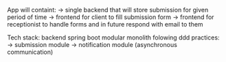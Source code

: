 App will containt:
-> single backend that will store submission for given period of time
-> frontend for client to fill submission form
-> frontend for receptionist to handle forms and in future respond with email to them

Tech stack: backend spring boot modular monolith folowing ddd practices:
-> submission module
-> notification module (asynchronous communication)
